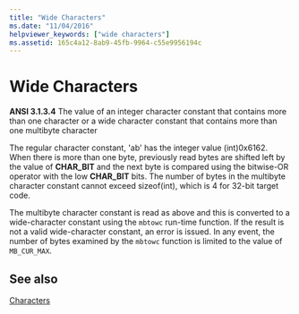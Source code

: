 ```yaml
---
title: "Wide Characters"
ms.date: "11/04/2016"
helpviewer_keywords: ["wide characters"]
ms.assetid: 165c4a12-8ab9-45fb-9964-c55e9956194c
---
```

# Wide Characters

**ANSI 3.1.3.4** The value of an integer character constant that contains more than one character or a wide character constant that contains more than one multibyte character

The regular character constant, 'ab' has the integer value (int)0x6162. When there is more than one byte, previously read bytes are shifted left by the value of **CHAR_BIT** and the next byte is compared using the bitwise-OR operator with the low **CHAR_BIT** bits. The number of bytes in the multibyte character constant cannot exceed sizeof(int), which is 4 for 32-bit target code.

The multibyte character constant is read as above and this is converted to a wide-character constant using the `mbtowc` run-time function. If the result is not a valid wide-character constant, an error is issued. In any event, the number of bytes examined by the `mbtowc` function is limited to the value of `MB_CUR_MAX`.

## See also

[Characters](../c-language/characters.md)
